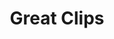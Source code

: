 ---
title: "Great Clips"
url: /kansas-city/great-clips-northeast-englewood-road/
shop: hairdresser
---